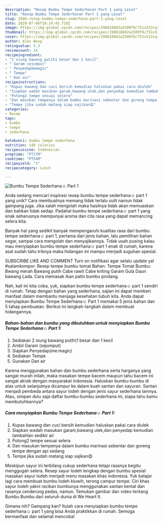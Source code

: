 ```yaml
---
description: "Resep Bumbu Tempe Sederhana☺️ Part 1 yang Lezat"
title: "Resep Bumbu Tempe Sederhana☺️ Part 1 yang Lezat"
slug: 2846-resep-bumbu-tempe-sederhana-part-1-yang-lezat
date: 2020-07-06T18:14:45.718Z
image: https://img-global.cpcdn.com/recipes/190818602a2509f0/751x532cq70/bumbu-tempe-sederhana☺️-part-1-foto-resep-utama.jpg
thumbnail: https://img-global.cpcdn.com/recipes/190818602a2509f0/751x532cq70/bumbu-tempe-sederhana☺️-part-1-foto-resep-utama.jpg
cover: https://img-global.cpcdn.com/recipes/190818602a2509f0/751x532cq70/bumbu-tempe-sederhana☺️-part-1-foto-resep-utama.jpg
author: Alex Wong
ratingvalue: 3.3
reviewcount: 14
recipeingredient:
- "2 siung bawang putih1 besar dan 1 kecil"
- " Garam sejumput"
- " Penyedapmemagic"
- " Tempe"
- " Dan air"
recipeinstructions:
- "Kupas bawang dan cuci bersih kemudian haluskan pakai cara diulek"
- "Siapkan wadah masukan garam,bawang ulek,dan penyedap kemudian tambahlan sedikir air"
- "Potong2 tempe sesuai selera"
- "Dan masukan tempenya dalam bumbu marinasi sebentar dan goreng tempe dengan api sedang"
- "Tempe jika sudah matang siap sajikan😋"
categories:
- Resep
tags:
- bumbu
- tempe
- sederhana

katakunci: bumbu tempe sederhana 
nutrition: 140 calories
recipecuisine: Indonesian
preptime: "PT17M"
cooktime: "PT54M"
recipeyield: "1"
recipecategory: Lunch

---
```



![Bumbu Tempe Sederhana☺️ Part 1](https://img-global.cpcdn.com/recipes/190818602a2509f0/751x532cq70/bumbu-tempe-sederhana☺️-part-1-foto-resep-utama.jpg)

Anda sedang mencari inspirasi resep bumbu tempe sederhana☺️ part 1 yang unik? Cara membuatnya memang tidak terlalu sulit namun tidak gampang juga. Jika salah mengolah maka hasilnya tidak akan memuaskan dan bahkan tidak sedap. Padahal bumbu tempe sederhana☺️ part 1 yang enak seharusnya mempunyai aroma dan cita rasa yang dapat memancing selera kita.

Banyak hal yang sedikit banyak mempengaruhi kualitas rasa dari bumbu tempe sederhana☺️ part 1, pertama dari jenis bahan, lalu pemilihan bahan segar, sampai cara mengolah dan menyajikannya. Tidak usah pusing kalau mau menyiapkan bumbu tempe sederhana☺️ part 1 enak di rumah, karena asal sudah tahu triknya maka hidangan ini mampu menjadi suguhan spesial.

SUBSCRIBE LIKE AND COMMENT Turn on notifikasi agar selalu update ya! #salamkompor. Resep tempe bumbu tomat Bahan: Tempe Tomat Bumbu: Bwang merah Bawang putih Cabe rawit Cabe kriting Garam Gula Daun bawang Lada. Cara memasak ikan patin bumbu pindang.


Nah, kali ini kita coba, yuk, siapkan bumbu tempe sederhana☺️ part 1 sendiri di rumah. Tetap dengan bahan yang sederhana, sajian ini dapat memberi manfaat dalam membantu menjaga kesehatan tubuh kita. Anda dapat menyiapkan Bumbu Tempe Sederhana☺️ Part 1 memakai 5 jenis bahan dan 5 tahap pembuatan. Berikut ini langkah-langkah dalam membuat hidangannya.

<!--inarticleads1-->

##### Bahan-bahan dan bumbu yang dibutuhkan untuk menyiapkan Bumbu Tempe Sederhana☺️ Part 1:

1. Sediakan 2 siung bawang putih(1 besar dan 1 kecil
1. Ambil  Garam (sejumput)
1. Siapkan  Penyedap(me:magic)
1. Sediakan  Tempe
1. Gunakan  Dan air


Karena menggunakan bahan dan bumbu sederhana serta harganya yang sangat murah inilah, maka masakan tempe bacem maupun tahu bacem ini sangat akrab dengan masyarakat indonesia. Haluskan bumbu-bumbu di atas untuk selanjutnya dicampur ke dalam kuah santan dan sayuran. Santan menjadi pembeda antara sayur lodeh dengan jenis sayur sederhana lainnya. Atau, simpan dulu saja daftar bumbu-bumbu sederhana ini, siapa tahu kamu membutuhkannya? 

<!--inarticleads2-->

##### Cara menyiapkan Bumbu Tempe Sederhana☺️ Part 1:

1. Kupas bawang dan cuci bersih kemudian haluskan pakai cara diulek
1. Siapkan wadah masukan garam,bawang ulek,dan penyedap kemudian tambahlan sedikir air
1. Potong2 tempe sesuai selera
1. Dan masukan tempenya dalam bumbu marinasi sebentar dan goreng tempe dengan api sedang
1. Tempe jika sudah matang siap sajikan😋


Meskipun sayur ini terbilang cukup sederhana tetapi rasanya begitu menggugah selera. Resep sayur lodeh lengkap dengan bumbu spesial masakan sayur lodeh menjadi menu masakan khas indonesia. Yuk belajar lagi cara membuat bumbu lodeh kluwih, terong campur tempe. Ciri khas sayur lodeh yakni racikan bumbunya menggunakan santan kental dan rasanya cenderung pedas, namun. Temukan gambar dan video tentang Bumbu Bumbu dari seluruh dunia di We Heart It. 

Gimana nih? Gampang kan? Itulah cara menyiapkan bumbu tempe sederhana☺️ part 1 yang bisa Anda praktikkan di rumah. Semoga bermanfaat dan selamat mencoba!
